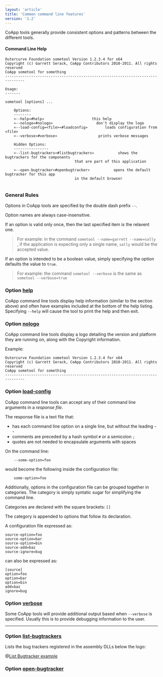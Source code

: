 ```yaml
---
layout: 'article'
title: 'Common command line features' 
version: '1.2'
---
```


CoApp tools generally provide consistent options and patterns between the different tools.


#### Command Line Help

``` text
Outercurve Foundation sometool Version 1.2.3.4 for x64
Copyright (c) Garrett Serack, CoApp Contributors 2010-2011. All rights reserved
CoApp sometool for something
-------------------------------------------------------------------------------

Usage:
-------

sometool [options] ...

    Options:
    --------
    «--help«#help»                      this help 
    «--nologo«#nologo»                    don't display the logo
    «--load-config=<file>«#loadconfig»        loads configuration from <file>
    «--verbose«#verbose»                   prints verbose messages

    Hidden Options:
    ----------------
    «--list-bugtrackers«#listbugtrackers»           shows the bugtrackers for the components
                                that are part of this application
            
    «--open-bugtracker«#openbugtracker»           opens the default bugtracker for this app
                                in the default browser
    

```

### General Rules
Options in CoApp tools are specified by the double dash prefix `--`.

Option names are always case-insensitive. 

If an option is valid only once, then the last specified item is the relavent one. 

> For example: in the command `sometool --name=garrett --name=sally` , if the application is expecting only a single name, `sally` would be the accepted value.

If an option is intended to be a boolean value, simply specifying the option defaults the value to `true`. 

> For example: the command `sometool --verbose`  is the same as `sometool --verbose=true`




### Option [help](!help) 

CoApp command line tools display help information (similar to the section above) and often have examples included at the bottom of the help listing.
Specifying `--help` will cause the tool to print the help and then exit.

### Option [nologo](!nologo) 
CoApp command line tools display a logo detailing the version and platform they are running on, along with the Copyright information.

Example:

``` text
Outercurve Foundation sometool Version 1.2.3.4 for x64
Copyright (c) Garrett Serack, CoApp Contributors 2010-2011. All rights reserved
CoApp sometool for something
-------------------------------------------------------------------------------
```


### Option [load-config](!loadconfig) 
CoApp command line tools can accept any of their command line arguments in a *response file*.

The response file is a text file that:
- has each command line option on a single line, but without the leading --
- comments are preceded by a hash symbol `#` or a semicolon `;`
- quotes are not needed to encapsulate arguments with spaces


On the command line:

`    --some-option=foo`

would become the following inside the configuration file: 

`    some-option=foo`

Additionally, options in the configuration file can be grouped together in categories. The category is simply syntatic sugar for simplifying the command line.

Categories are declared with the square brackets: `[]`

The category is appended to options that follow its declaration.

A configuration file expressed as:

``` text
source-option=foo
source-option=bar
source-option=bin
source-add=baz
source-ignore=bug
```

can also be expressed as:

``` text
[source]
option=foo
option=bar
option=bin
add=baz
ignore=bug
```

### Option [verbose](!verbose) 

Some CoApp tools will provide additional output based when `--verbose` is specified. Usually this is to provide debugging information to the user.

<hr>

### Option [list-bugtrackers](!listbugtrackers)

Lists the bug trackers registered in the assembly DLLs below the logo:

@[List Bugtracker example](/images/tutorials/cli-1.png)

### Option [open-bugtracker](!openbugtracker)